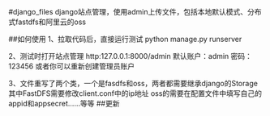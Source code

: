 #django_files
django站点管理，使用admin上传文件，包括本地默认模式、分布式fastdfs和阿里云的oss

##如何使用
  1、拉取代码后，直接运行测试
  python manage.py runserver
  
  2、测试时打开站点管理
  http:127.0.0.1:8000/admin
  默认账户：admin
  密码：123456
  或者你可以重新创建管理员账户
  
  3、文件重写了两个类，一个是fasdfs和oss，两者都需要继承django的Storage
    其中FastDFS需要修改client.conf中的ip地址
    oss的需要在配置文件中填写自己的appid和appsecret……等等
 ##更新   
